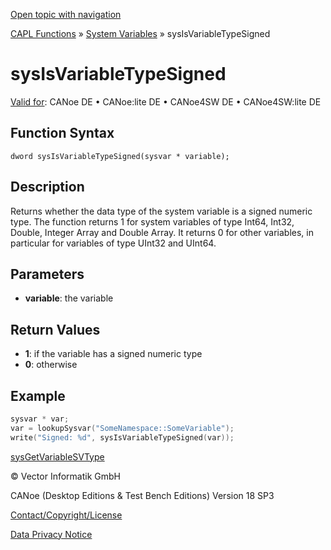 [Open topic with navigation](../../../../../CANoeDEFamily.htm#Topics/CAPLFunctions/SystemVariables/Functions/CAPLfunctionSysIsVariableTypeSigned.md)

[CAPL Functions](../../CAPLfunctions.md) » [System Variables](../CAPLfunctionsSystemVariablesOverview.md) » sysIsVariableTypeSigned

# sysIsVariableTypeSigned

[Valid for](../../../Shared/FeatureAvailability.md):  CANoe DE • CANoe:lite DE • CANoe4SW DE • CANoe4SW:lite DE

## Function Syntax

```
dword sysIsVariableTypeSigned(sysvar * variable);
```

## Description

Returns whether the data type of the system variable is a signed numeric type. The function returns 1 for system variables of type Int64, Int32, Double, Integer Array and Double Array. It returns 0 for other variables, in particular for variables of type UInt32 and UInt64.

## Parameters

- **variable**: the variable

## Return Values

- **1**: if the variable has a signed numeric type
- **0**: otherwise

## Example

```c
sysvar * var;
var = lookupSysvar("SomeNamespace::SomeVariable");
write("Signed: %d", sysIsVariableTypeSigned(var));
```

[sysGetVariableSVType](CAPLfunctionsysGetVariableSVType.md)

© Vector Informatik GmbH

CANoe (Desktop Editions & Test Bench Editions) Version 18 SP3

[Contact/Copyright/License](../../../Shared/ContactCopyrightLicense.md)

[Data Privacy Notice](https://www.vector.com/int/en/company/get-info/privacy-policy/)